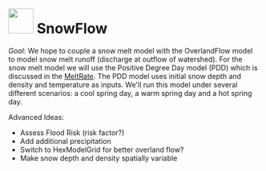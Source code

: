 # <img src="img/logo.jpg"  width="50"> SnowFlow

_Goal:_ We hope to couple a snow melt model with the OverlandFlow model to model snow melt runoff (discharge at outflow of watershed). For the snow melt model we will use the Positive Degree Day model (PDD) which is discussed in the [MeltRate](./MeltRate.ipynb). The PDD model uses initial snow depth and density and temperature as inputs. We'll run this model under several different scenarios: a cool spring day, a warm spring day and a hot spring day. 

Advanced Ideas:
- Assess Flood Risk (risk factor?)
- Add additional precipitation
- Switch to HexModelGrid for better overland flow?
- Make snow depth and density spatially variable

